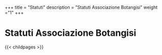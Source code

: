 +++
title = "Statuti"
description = "Statuti Associazione Botangisi"
weight ="1"
+++

# Statuti Associazione Botangisi



{{< childpages >}}